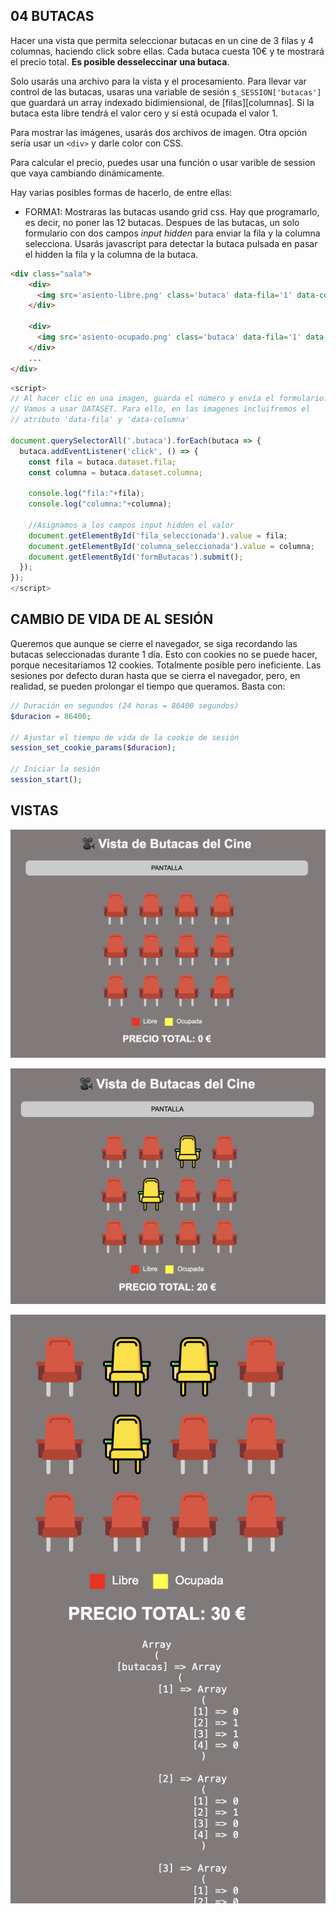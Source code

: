## 04 BUTACAS

Hacer una vista que permita seleccionar butacas en un cine de 3 filas y 4 columnas, haciendo click sobre ellas. Cada butaca cuesta 10€ y te mostrará el precio total. **Es posible desseleccinar una butaca**. 

Solo usarás una archivo para la vista y el procesamiento. Para llevar var control de las butacas, usaras una variable de sesión `$_SESSION['butacas']` que guardará un array indexado bidimiensional, de [filas][columnas]. Si la butaca esta libre tendrá el valor cero y si está ocupada el valor 1.

Para mostrar las imágenes, usarás dos archivos de imagen. Otra opción sería usar un `<div>` y darle color con CSS.

Para calcular el precio, puedes usar una función o usar varible de session que vaya cambiando dinámicamente.

Hay varias posibles formas de hacerlo, de entre ellas:
- FORMA1: Mostraras las butacas usando grid css. Hay que programarlo, es decir, no poner las 12 butacas. Despues de las butacas, un solo formulario con dos campos *input hidden* para enviar la fila y la columna selecciona. Usarás javascript para detectar la butaca pulsada en pasar el hidden la fila y la columna de la butaca.

```html
<div class="sala">
    <div>
      <img src='asiento-libre.png' class='butaca' data-fila='1' data-columna='1'=>
    </div>
  
    <div>
      <img src='asiento-ocupado.png' class='butaca' data-fila='1' data-columna='2'=>
    </div>
    ...
</div>           
```

```javascript
<script>
// Al hacer clic en una imagen, guarda el número y envía el formulario. 
// Vamos a usar DATASET. Para ello, en las imagenes incluifremos el 
// atributo 'data-fila' y 'data-columna'

document.querySelectorAll('.butaca').forEach(butaca => {
  butaca.addEventListener('click', () => {
    const fila = butaca.dataset.fila;
    const columna = butaca.dataset.columna;

    console.log("fila:"+fila);
    console.log("columna:"+columna);
        
    //Asignamos a los campos input hidden el valor
    document.getElementById('fila_seleccionada').value = fila;
    document.getElementById('columna_seleccionada').value = columna;
    document.getElementById('formButacas').submit();
  });
});
</script>
```

## CAMBIO DE VIDA DE AL SESIÓN
Queremos que aunque se cierre el navegador, se siga recordando las butacas seleccionadas durante 1 día. Esto con cookies no se puede hacer, porque necesitariamos 12 cookies. Totalmente posible pero ineficiente. 
Las sesiones por defecto duran hasta que se cierra el navegador, pero, en realidad, se pueden prolongar el tiempo que queramos. Basta con:

```php
// Duración en segundos (24 horas = 86400 segundos)
$duracion = 86400;

// Ajustar el tiempo de vida de la cookie de sesión
session_set_cookie_params($duracion);

// Iniciar la sesión
session_start();
```

## VISTAS


![vista](./vista1.png)

![vista](./vista2.png)

![vista](./vista3.png)